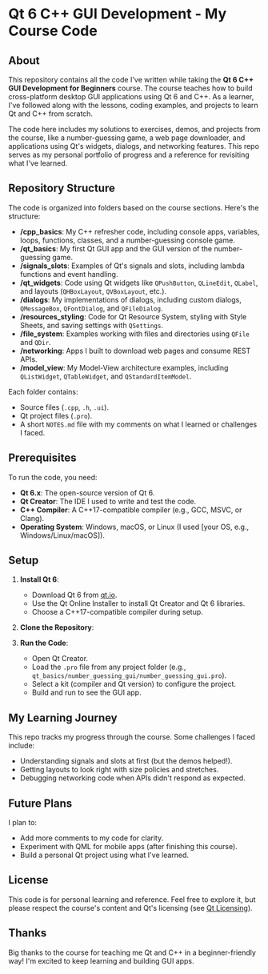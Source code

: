 # Qt 6 C++ GUI Development - My Course Code

## About

This repository contains all the code I've written while taking the **Qt 6 C++ GUI Development for Beginners** course. The course teaches how to build cross-platform desktop GUI applications using Qt 6 and C++. As a learner, I've followed along with the lessons, coding examples, and projects to learn Qt and C++ from scratch.

The code here includes my solutions to exercises, demos, and projects from the course, like a number-guessing game, a web page downloader, and applications using Qt's widgets, dialogs, and networking features. This repo serves as my personal portfolio of progress and a reference for revisiting what I've learned.

## Repository Structure

The code is organized into folders based on the course sections. Here's the structure:

- **/cpp_basics**: My C++ refresher code, including console apps, variables, loops, functions, classes, and a number-guessing console game.
- **/qt_basics**: My first Qt GUI app and the GUI version of the number-guessing game.
- **/signals_slots**: Examples of Qt's signals and slots, including lambda functions and event handling.
- **/qt_widgets**: Code using Qt widgets like `QPushButton`, `QLineEdit`, `QLabel`, and layouts (`QHBoxLayout`, `QVBoxLayout`, etc.).
- **/dialogs**: My implementations of dialogs, including custom dialogs, `QMessageBox`, `QFontDialog`, and `QFileDialog`.
- **/resources_styling**: Code for Qt Resource System, styling with Style Sheets, and saving settings with `QSettings`.
- **/file_system**: Examples working with files and directories using `QFile` and `QDir`.
- **/networking**: Apps I built to download web pages and consume REST APIs.
- **/model_view**: My Model-View architecture examples, including `QListWidget`, `QTableWidget`, and `QStandardItemModel`.

Each folder contains:
- Source files (`.cpp`, `.h`, `.ui`).
- Qt project files (`.pro`).
- A short `NOTES.md` file with my comments on what I learned or challenges I faced.

## Prerequisites

To run the code, you need:

- **Qt 6.x**: The open-source version of Qt 6.
- **Qt Creator**: The IDE I used to write and test the code.
- **C++ Compiler**: A C++17-compatible compiler (e.g., GCC, MSVC, or Clang).
- **Operating System**: Windows, macOS, or Linux (I used [your OS, e.g., Windows/Linux/macOS]).

## Setup

1. **Install Qt 6**:
   - Download Qt 6 from [qt.io](https://www.qt.io/download).
   - Use the Qt Online Installer to install Qt Creator and Qt 6 libraries.
   - Choose a C++17-compatible compiler during setup.

2. **Clone the Repository**:
   

3. **Run the Code**:
   - Open Qt Creator.
   - Load the `.pro` file from any project folder (e.g., `qt_basics/number_guessing_gui/number_guessing_gui.pro`).
   - Select a kit (compiler and Qt version) to configure the project.
   - Build and run to see the GUI app.



## My Learning Journey

This repo tracks my progress through the course. Some challenges I faced include:
- Understanding signals and slots at first (but the demos helped!).
- Getting layouts to look right with size policies and stretches.
- Debugging networking code when APIs didn't respond as expected.



## Future Plans

I plan to:
- Add more comments to my code for clarity.
- Experiment with QML for mobile apps (after finishing this course).
- Build a personal Qt project using what I've learned.

## License

This code is for personal learning and reference. Feel free to explore it, but please respect the course's content and Qt's licensing (see [Qt Licensing](https://www.qt.io/licensing/)).

## Thanks

Big thanks to the course for teaching me Qt and C++ in a beginner-friendly way! I'm excited to keep learning and building GUI apps.